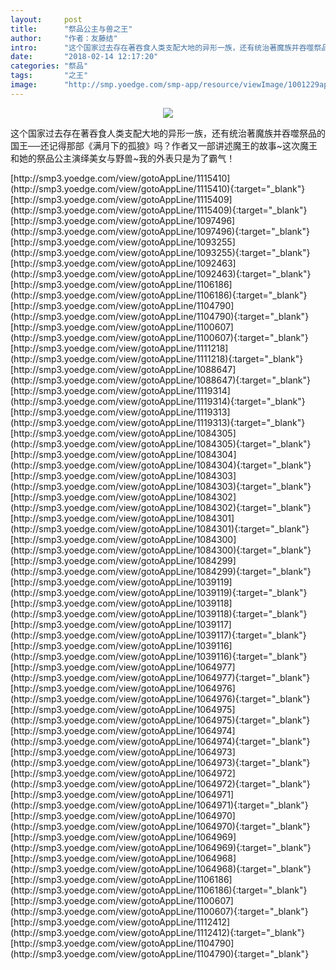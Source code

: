 ```yaml
---
layout:     post
title:      "祭品公主与兽之王"
author:     "作者：友藤结"
intro:      "这个国家过去存在著吞食人类支配大地的异形一族，还有统治著魔族并吞噬祭品的国王──还记得那部《满月下的孤狼》吗？作者又一部讲述魔王的故事~这次魔王和她的祭品公主演绎美女与野兽~我的外表只是为了霸气！"
date:       "2018-02-14 12:17:20"
categories: "祭品"
tags:       "之王"
image:      "http://smp.yoedge.com/smp-app/resource/viewImage/1001229appline.png"
---
```

<div style="text-align: center">
<p><img src="http://smp.yoedge.com/smp-app/resource/viewImage/1001229appline.png"/></p>
</div>
<p class="post-meta">
<span>这个国家过去存在著吞食人类支配大地的异形一族，还有统治著魔族并吞噬祭品的国王──还记得那部《满月下的孤狼》吗？作者又一部讲述魔王的故事~这次魔王和她的祭品公主演绎美女与野兽~我的外表只是为了霸气！</span>
</p>
[http://smp3.yoedge.com/view/gotoAppLine/1115410](http://smp3.yoedge.com/view/gotoAppLine/1115410){:target="_blank"}
[http://smp3.yoedge.com/view/gotoAppLine/1115409](http://smp3.yoedge.com/view/gotoAppLine/1115409){:target="_blank"}
[http://smp3.yoedge.com/view/gotoAppLine/1097496](http://smp3.yoedge.com/view/gotoAppLine/1097496){:target="_blank"}
[http://smp3.yoedge.com/view/gotoAppLine/1093255](http://smp3.yoedge.com/view/gotoAppLine/1093255){:target="_blank"}
[http://smp3.yoedge.com/view/gotoAppLine/1092463](http://smp3.yoedge.com/view/gotoAppLine/1092463){:target="_blank"}
[http://smp3.yoedge.com/view/gotoAppLine/1106186](http://smp3.yoedge.com/view/gotoAppLine/1106186){:target="_blank"}
[http://smp3.yoedge.com/view/gotoAppLine/1104790](http://smp3.yoedge.com/view/gotoAppLine/1104790){:target="_blank"}
[http://smp3.yoedge.com/view/gotoAppLine/1100607](http://smp3.yoedge.com/view/gotoAppLine/1100607){:target="_blank"}
[http://smp3.yoedge.com/view/gotoAppLine/1111218](http://smp3.yoedge.com/view/gotoAppLine/1111218){:target="_blank"}
[http://smp3.yoedge.com/view/gotoAppLine/1088647](http://smp3.yoedge.com/view/gotoAppLine/1088647){:target="_blank"}
[http://smp3.yoedge.com/view/gotoAppLine/1119314](http://smp3.yoedge.com/view/gotoAppLine/1119314){:target="_blank"}
[http://smp3.yoedge.com/view/gotoAppLine/1119313](http://smp3.yoedge.com/view/gotoAppLine/1119313){:target="_blank"}
[http://smp3.yoedge.com/view/gotoAppLine/1084305](http://smp3.yoedge.com/view/gotoAppLine/1084305){:target="_blank"}
[http://smp3.yoedge.com/view/gotoAppLine/1084304](http://smp3.yoedge.com/view/gotoAppLine/1084304){:target="_blank"}
[http://smp3.yoedge.com/view/gotoAppLine/1084303](http://smp3.yoedge.com/view/gotoAppLine/1084303){:target="_blank"}
[http://smp3.yoedge.com/view/gotoAppLine/1084302](http://smp3.yoedge.com/view/gotoAppLine/1084302){:target="_blank"}
[http://smp3.yoedge.com/view/gotoAppLine/1084301](http://smp3.yoedge.com/view/gotoAppLine/1084301){:target="_blank"}
[http://smp3.yoedge.com/view/gotoAppLine/1084300](http://smp3.yoedge.com/view/gotoAppLine/1084300){:target="_blank"}
[http://smp3.yoedge.com/view/gotoAppLine/1084299](http://smp3.yoedge.com/view/gotoAppLine/1084299){:target="_blank"}
[http://smp3.yoedge.com/view/gotoAppLine/1039119](http://smp3.yoedge.com/view/gotoAppLine/1039119){:target="_blank"}
[http://smp3.yoedge.com/view/gotoAppLine/1039118](http://smp3.yoedge.com/view/gotoAppLine/1039118){:target="_blank"}
[http://smp3.yoedge.com/view/gotoAppLine/1039117](http://smp3.yoedge.com/view/gotoAppLine/1039117){:target="_blank"}
[http://smp3.yoedge.com/view/gotoAppLine/1039116](http://smp3.yoedge.com/view/gotoAppLine/1039116){:target="_blank"}
[http://smp3.yoedge.com/view/gotoAppLine/1064977](http://smp3.yoedge.com/view/gotoAppLine/1064977){:target="_blank"}
[http://smp3.yoedge.com/view/gotoAppLine/1064976](http://smp3.yoedge.com/view/gotoAppLine/1064976){:target="_blank"}
[http://smp3.yoedge.com/view/gotoAppLine/1064975](http://smp3.yoedge.com/view/gotoAppLine/1064975){:target="_blank"}
[http://smp3.yoedge.com/view/gotoAppLine/1064974](http://smp3.yoedge.com/view/gotoAppLine/1064974){:target="_blank"}
[http://smp3.yoedge.com/view/gotoAppLine/1064973](http://smp3.yoedge.com/view/gotoAppLine/1064973){:target="_blank"}
[http://smp3.yoedge.com/view/gotoAppLine/1064972](http://smp3.yoedge.com/view/gotoAppLine/1064972){:target="_blank"}
[http://smp3.yoedge.com/view/gotoAppLine/1064971](http://smp3.yoedge.com/view/gotoAppLine/1064971){:target="_blank"}
[http://smp3.yoedge.com/view/gotoAppLine/1064970](http://smp3.yoedge.com/view/gotoAppLine/1064970){:target="_blank"}
[http://smp3.yoedge.com/view/gotoAppLine/1064969](http://smp3.yoedge.com/view/gotoAppLine/1064969){:target="_blank"}
[http://smp3.yoedge.com/view/gotoAppLine/1064968](http://smp3.yoedge.com/view/gotoAppLine/1064968){:target="_blank"}
[http://smp3.yoedge.com/view/gotoAppLine/1106186](http://smp3.yoedge.com/view/gotoAppLine/1106186){:target="_blank"}
[http://smp3.yoedge.com/view/gotoAppLine/1100607](http://smp3.yoedge.com/view/gotoAppLine/1100607){:target="_blank"}
[http://smp3.yoedge.com/view/gotoAppLine/1112412](http://smp3.yoedge.com/view/gotoAppLine/1112412){:target="_blank"}
[http://smp3.yoedge.com/view/gotoAppLine/1104790](http://smp3.yoedge.com/view/gotoAppLine/1104790){:target="_blank"}


